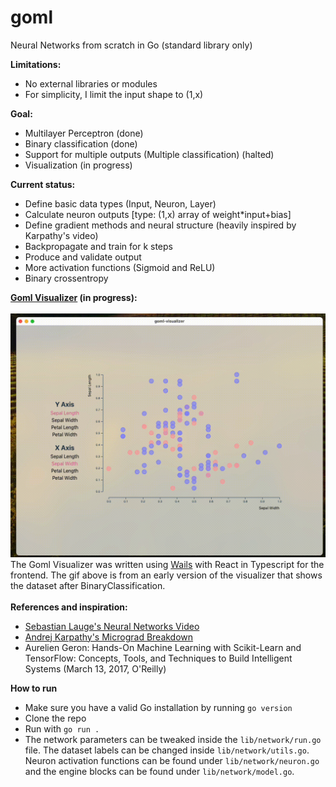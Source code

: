 # goml
Neural Networks from scratch in Go (standard library only)

<b>Limitations: </b>
- No external libraries or modules
- For simplicity, I limit the input shape to (1,x)

<b>Goal: </b>
- Multilayer Perceptron (done)
- Binary classification (done)
- Support for multiple outputs (Multiple classification) (halted)
- Visualization (in progress)
</body>

<b>Current status:</b>
- Define basic data types (Input, Neuron, Layer)
- Calculate neuron outputs [type: (1,x) array of weight*input+bias]
- Define gradient methods and neural structure (heavily inspired by Karpathy's video)
- Backpropagate and train for k steps
- Produce and validate output
- More activation functions (Sigmoid and ReLU)
- Binary crossentropy

<b>[Goml Visualizer](https://github.com/vtech6/goml-visualizer) (in progress): </b><br><br>
![goml-visualizer](https://github.com/vtech6/goml/blob/main/visualizer.gif) <br>
The Goml Visualizer was written using [Wails](https://wails.io) with React in Typescript for the frontend. The gif above is from an early version of the visualizer that shows the dataset after BinaryClassification.<br><br>
<b>References and inspiration:</b>
- [Sebastian Lauge's Neural Networks Video](https://www.youtube.com/watch?v=hfMk-kjRv4c)
- [Andrej Karpathy's Micrograd Breakdown](https://www.youtube.com/watch?v=VMj-3S1tku0)
- Aurelien Geron: Hands-On Machine Learning with Scikit-Learn and TensorFlow: Concepts, Tools, and Techniques to Build Intelligent Systems (March 13, 2017, O'Reilly)

<b>How to run</b>
- Make sure you have a valid Go installation by running `go version`
- Clone the repo
- Run with `go run .`
- The network parameters can be tweaked inside the `lib/network/run.go` file. The dataset labels can be changed inside `lib/network/utils.go`. Neuron activation functions can be found under `lib/network/neuron.go` and the engine blocks can be found under `lib/network/model.go`.
